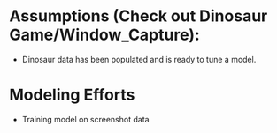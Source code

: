 # Assumptions (Check out Dinosaur Game/Window_Capture):
- Dinosaur data has been populated and is ready to tune a model.

# Modeling Efforts
- Training model on screenshot data
